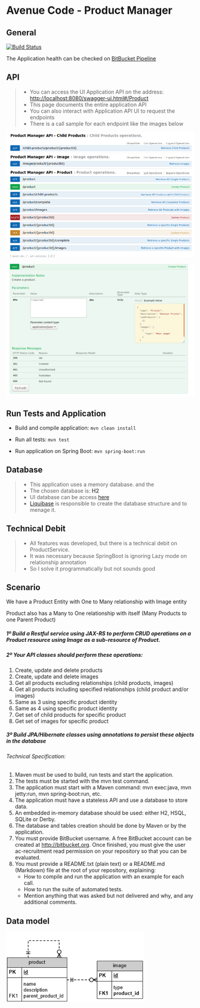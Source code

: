# Avenue Code - Product Manager

## General

[![Build Status](https://travis-ci.org/marcopollivier/product-manager.svg?branch=master)](https://travis-ci.org/marcopollivier/product-manager)

The Application health can be checked on [BitBucket Pipeline](https://bitbucket.org/olliviermarco/avenuecode-product-manager/addon/pipelines/home#!/results)

## API

> - You can access the UI Application API on the address: [http://localhost:8080/swagger-ui.html#/Product](http://localhost:8080/swagger-ui.html#/Product)
> - This page documents the entire application API
> - You can also interact with Application API UI to request the endpoints
> - There is a call sample for each endpoint like the images below

![alt text](readme/img/api.png "API")

![alt text](readme/img/api-sample.png "API sample")

## Run Tests and Application

- Build and compile application: ```mvn clean install```

- Run all tests: ```mvn test```

- Run application on Spring Boot: ```mvn spring-boot:run```

## Database

> - This application uses a memory database.  and the 
> - The chosen database is: **H2**
> - UI database can be access [here](http://localhost:8080/h2/login.do)
> - [Liquibase](http://www.liquibase.org/) is responsible to create the database structure and to menage it.

## Technical Debit

> - All features was developed, but there is a technical debit on ProductService. 
> - It was necessary because SpringBoot is ignoring Lazy mode on relationship annotation 
> - So I solve it programmatically but not sounds good

## Scenario

We have a Product Entity with One to Many relationship with Image entity

Product also has a Many to One relationship with itself (Many Products to one Parent Product) 

##### 1º Build a Restful service using JAX-RS to perform CRUD operations on a Product resource using Image as a sub-resource of Product.

##### 2º Your API classes should perform these operations:

1. Create, update and delete products
2. Create, update and delete images
3. Get all products excluding relationships (child products, images) 
4. Get all products including specified relationships (child product and/or images) 
5. Same as 3 using specific product identity 
6. Same as 4 using specific product identity 
7. Get set of child products for specific product 
8. Get set of images for specific product


##### 3º Build JPA/Hibernate classes using annotations to persist these objects in the database 

###### Technical Specification:

1. Maven must be used to build, run tests and start the application.
2. The tests must be started with the mvn test command.
3. The application must start with a Maven command: mvn exec:java, mvn jetty:run, mvn spring-boot:run, etc.
4. The application must have a stateless API and use a database to store data.
5. An embedded in-memory database should be used: either H2, HSQL, SQLite or Derby.
6. The database and tables creation should be done by Maven or by the application.
7. You must provide BitBucket username. A free BitBucket account can be created at http://bitbucket.org. Once finished, you must give the user ac-recruitment read permission on your repository so that you can be evaluated. 
8. You must provide a README.txt (plain text) or a README.md (Markdown) file at the root of your repository, explaining:
    - How to compile and run the application with an example for each call.
    - How to run the suite of automated tests.
    - Mention anything that was asked but not delivered and why, and any additional comments.
    
## Data model

![alt text](readme/img/model.png "Model")
